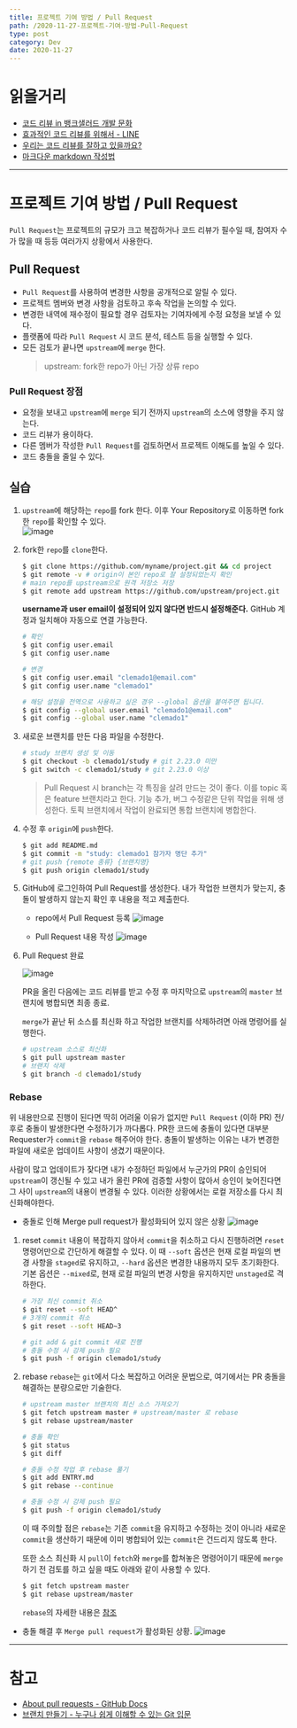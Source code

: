 ```yaml
---
title: 프로젝트 기여 방법 / Pull Request
path: /2020-11-27-프로젝트-기여-방법-Pull-Request
type: post
category: Dev
date: 2020-11-27
---
```


# 읽을거리

-   [코드 리뷰 in 뱅크샐러드 개발 문화](https://blog.banksalad.com/tech/banksalad-code-review-culture/)
-   [효과적인 코드 리뷰를 위해서 - LINE](https://engineering.linecorp.com/ko/blog/effective-codereview/)
-   [우리는 코드 리뷰를 잘하고 있을까요?](https://medium.com/styleshare/%EC%9A%B0%EB%A6%AC%EB%8A%94-%EC%BD%94%EB%93%9C-%EB%A6%AC%EB%B7%B0%EB%A5%BC-%EC%9E%98%ED%95%98%EA%B3%A0-%EC%9E%88%EC%9D%84%EA%B9%8C%EC%9A%94-201c12d04d0d)
-   [마크다운 markdown 작성법](https://gist.github.com/ihoneymon/652be052a0727ad59601)

---

# 프로젝트 기여 방법 / Pull Request

`Pull Request`는 프로젝트의 규모가 크고 복잡하거나 코드 리뷰가 필수일 때, 참여자 수가 많을 때 등등 여러가지 상황에서 사용한다.

## Pull Request

-   `Pull Request`를 사용하여 변경한 사항을 공개적으로 알릴 수 있다.
-   프로젝트 멤버와 변경 사항을 검토하고 후속 작업을 논의할 수 있다.
-   변경한 내역에 재수정이 필요할 경우 검토자는 기여자에게 수정 요청을 보낼 수 있다.
-   플랫폼에 따라 `Pull Request` 시 코드 분석, 테스트 등을 실행할 수 있다.
-   모든 검토가 끝나면 `upstream`에 `merge` 한다.
    > upstream: fork한 repo가 아닌 가장 상류 repo

### Pull Request 장점

-   요청을 보내고 `upstream`에 `merge` 되기 전까지 `upstream`의 소스에 영향을 주지 않는다.
-   코드 리뷰가 용이하다.
-   다른 멤버가 작성한 `Pull Request`를 검토하면서 프로젝트 이해도를 높일 수 있다.
-   코드 충돌을 줄일 수 있다.

## 실습

1. `upstream`에 해당하는 `repo`를 fork 한다. 이후 Your Repository로 이동하면 fork한 `repo`를 확인할 수 있다.  
   ![image](https://user-images.githubusercontent.com/41099541/100420195-5b1b2f00-30c9-11eb-993a-2ac32f1ca390.png)

2. fork한 `repo`를 `clone`한다.

    ```bash
    $ git clone https://github.com/myname/project.git && cd project
    $ git remote -v # origin이 본인 repo로 잘 설정되었는지 확인
    # main repo를 upstream으로 원격 저장소 저장
    $ git remote add upstream https://github.com/upstream/project.git
    ```

    **username과 user email이 설정되어 있지 않다면 반드시 설정해준다.** GitHub 계정과 일치해야 자동으로 연결 가능한다.

    ```bash
    # 확인
    $ git config user.email
    $ git config user.name

    # 변경
    $ git config user.email "clemado1@email.com"
    $ git config user.name "clemado1"

    # 해당 설정을 전역으로 사용하고 싶은 경우 --global 옵션을 붙여주면 됩니다.
    $ git config --global user.email "clemado1@email.com"
    $ git config --global user.name "clemado1"
    ```

3. 새로운 브랜치를 만든 다음 파일을 수정한다.

    ```bash
    # study 브랜치 생성 및 이동
    $ git checkout -b clemado1/study # git 2.23.0 미만
    $ git switch -c clemado1/study # git 2.23.0 이상
    ```

    > Pull Request 시 branch는 각 특징을 살려 만드는 것이 좋다. 이를 topic 혹은 feature 브랜치라고 한다. 기능 추가, 버그 수정같은 단위 작업을 위해 생성한다. 토픽 브랜치에서 작업이 완료되면 통합 브랜치에 병합한다.

4. 수정 후 `origin`에 `push`한다.

    ```bash
    $ git add README.md
    $ git commit -m "study: clemado1 참가자 명단 추가"
    # git push {remote 종류} {브랜치명}
    $ git push origin clemado1/study
    ```

5. GitHub에 로그인하여 Pull Request를 생성한다. 내가 작업한 브랜치가 맞는지, 충돌이 발생하지 않는지 확인 후 내용을 적고 제출한다.

    - repo에서 Pull Request 등록
      ![image](https://user-images.githubusercontent.com/41099541/100424265-ac7aec80-30d0-11eb-8d63-07e6e67ee63e.png)

    - Pull Request 내용 작성
      ![image](https://user-images.githubusercontent.com/41099541/100424572-1dba9f80-30d1-11eb-94a5-12acd11e8e66.png)

6. Pull Request 완료

    ![image](https://user-images.githubusercontent.com/41099541/100424815-7853fb80-30d1-11eb-8f93-37710c12af0b.png)

    PR을 올린 다음에는 코드 리뷰를 받고 수정 후 마지막으로 `upstream`의 `master` 브랜치에 병합되면 최종 종료.

    `merge`가 끝난 뒤 소스를 최신화 하고 작업한 브랜치를 삭제하려면 아래 명령어를 실행한다.

    ```bash
    # upstream 소스로 최신화
    $ git pull upstream master
    # 브랜치 삭제
    $ git branch -d clemado1/study
    ```

### Rebase

위 내용만으로 진행이 된다면 딱히 어려울 이유가 없지만 `Pull Request` (이하 PR) 전/후로 충돌이 발생한다면 수정하기가 까다롭다. PR한 코드에 충돌이 있다면 대부분 Requester가 `commit`을 `rebase` 해주어야 한다. 충돌이 발생하는 이유는 내가 변경한 파일에 새로운 업데이트 사항이 생겼기 때문이다.

사람이 많고 업데이트가 잦다면 내가 수정하던 파일에서 누군가의 PR이 승인되어 `upstream`이 갱신될 수 있고 내가 올린 PR에 검증할 사항이 많아서 승인이 늦어진다면 그 사이 `upstream`의 내용이 변경될 수 있다. 이러한 상황에서는 로컬 저장소를 다시 최신화해야한다.

-   충돌로 인해 Merge pull request가 활성화되어 있지 않은 상황
    ![image](https://user-images.githubusercontent.com/41099541/100559537-5f785f80-32f6-11eb-9885-38b357e966dd.png)

1.  reset
    `commit` 내용이 복잡하지 않아서 `commit`을 취소하고 다시 진행하려면 `reset` 명령어만으로 간단하게 해결할 수 있다. 이 때 `--soft` 옵션은 현재 로컬 파일의 변경 사항을 `staged`로 유지하고, `--hard` 옵션은 변경한 내용까지 모두 초기화한다. 기본 옵션은 `--mixed`로, 현재 로컬 파일의 변경 사항을 유지하지만 `unstaged`로 격하한다.

    ```bash
    # 가장 최신 commit 취소
    $ git reset --soft HEAD^
    # 3개의 commit 취소
    $ git reset --soft HEAD~3

    # git add & git commit 새로 진행
    # 충돌 수정 시 강제 push 필요
    $ git push -f origin clemado1/study
    ```

2.  rebase
    `rebase`는 `git`에서 다소 복잡하고 어려운 문법으로, 여기에서는 PR 충돌을 해결하는 분량으로만 기술한다.

    ```bash
    # upstream master 브랜치의 최신 소스 가져오기
    $ git fetch upstream master # upstream/master 로 rebase
    $ git rebase upstream/master

    # 충돌 확인
    $ git status
    $ git diff

    # 충돌 수정 작업 후 rebase 풀기
    $ git add ENTRY.md
    $ git rebase --continue

    # 충돌 수정 시 강제 push 필요
    $ git push -f origin clemado1/study
    ```

    이 때 주의할 점은 `rebase`는 기존 `commit`을 유지하고 수정하는 것이 아니라 새로운 `commit`을 생산하기 때문에 이미 병합되어 있는 `commit`은 건드리지 않도록 한다.

    또한 소스 최신화 시 `pull`이 `fetch`와 `merge`를 합쳐놓은 명령어이기 때문에 `merge` 하기 전 검토를 하고 싶을 때도 아래와 같이 사용할 수 있다.

    ```bash
    $ git fetch upstream master
    $ git rebase upstream/master
    ```

    `rebase`의 자세한 내용은 [참조](https://git-scm.com/book/ko/v2/Git-%EB%B8%8C%EB%9E%9C%EC%B9%98-Rebase-%ED%95%98%EA%B8%B0)

-   충돌 해결 후 `Merge pull request`가 활성화된 상황.
    ![image](https://user-images.githubusercontent.com/41099541/100570867-1c79b480-3315-11eb-82cf-4310a006d97b.png)

---

# 참고

-   [About pull requests - GitHub Docs](https://docs.github.com/en/free-pro-team@latest/github/collaborating-with-issues-and-pull-requests/about-pull-requests)
-   [브랜치 만들기 - 누구나 쉽게 이해할 수 있는 Git 입문](https://backlog.com/git-tutorial/kr/stepup/stepup1_2.html)

